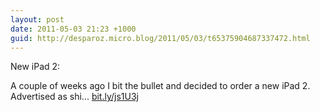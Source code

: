 ```yaml
---
layout: post
date: 2011-05-03 21:23 +1000
guid: http://desparoz.micro.blog/2011/05/03/t65375904687337472.html
---
```

New iPad 2: 

A couple of weeks ago I bit the bullet and decided to order a new iPad 2. 
Advertised as shi... [bit.ly/js1U3j](http://bit.ly/js1U3j)
